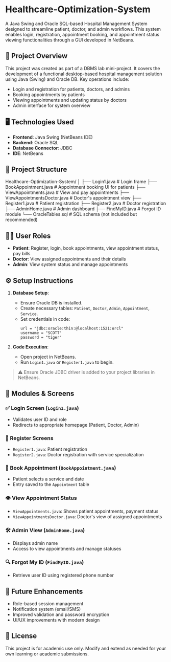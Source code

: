 # Healthcare-Optimization-System

A Java Swing and Oracle SQL-based Hospital Management System designed to streamline patient, doctor, and admin workflows. This system enables login, registration, appointment booking, and appointment status viewing functionalities through a GUI developed in NetBeans.

## 📌 Project Overview

This project was created as part of a DBMS lab mini-project. It covers the development of a functional desktop-based hospital management solution using Java (Swing) and Oracle DB. Key operations include:

- Login and registration for patients, doctors, and admins
- Booking appointments by patients
- Viewing appointments and updating status by doctors
- Admin interface for system overview

## 🖥️ Technologies Used

- **Frontend**: Java Swing (NetBeans IDE)
- **Backend**: Oracle SQL
- **Database Connector**: JDBC
- **IDE**: NetBeans

## 📁 Project Structure

Healthcare-Optimization-System/ │ ├── Login1.java # Login frame ├── BookAppointment.java # Appointment booking UI for patients ├── ViewAppointments.java # View and pay appointments ├── ViewAppointmentsDoctor.java # Doctor's appointment view ├── Register1.java # Patient registration ├── Register2.java # Doctor registration ├── AdminHome.java # Admin dashboard ├── FindMyID.java # Forgot ID module └── OracleTables.sql # SQL schema (not included but recommended)


## 🧑‍⚕️ User Roles

- **Patient**: Register, login, book appointments, view appointment status, pay bills
- **Doctor**: View assigned appointments and their details
- **Admin**: View system status and manage appointments

## ⚙️ Setup Instructions

1. **Database Setup**:
   - Ensure Oracle DB is installed.
   - Create necessary tables: `Patient`, `Doctor`, `Admin`, `Appointment`, `Service`.
   - Set credentials in code:
     ```
     url = "jdbc:oracle:thin:@localhost:1521:orcl"
     username = "SCOTT"
     password = "tiger"
     ```

2. **Code Execution**:
   - Open project in NetBeans.
   - Run `Login1.java` or `Register1.java` to begin.

> ⚠️ Ensure Oracle JDBC driver is added to your project libraries in NetBeans.

## 🧪 Modules & Screens

### ✅ Login Screen (`Login1.java`)
- Validates user ID and role
- Redirects to appropriate homepage (Patient, Doctor, Admin)

### 📝 Register Screens
- `Register1.java`: Patient registration
- `Register2.java`: Doctor registration with service specialization

### 📅 Book Appointment (`BookAppointment.java`)
- Patient selects a service and date
- Entry saved to the `Appointment` table

### 👁️ View Appointment Status
- `ViewAppointments.java`: Shows patient appointments, payment status
- `ViewAppointmentsDoctor.java`: Doctor's view of assigned appointments

### 🛠️ Admin View (`AdminHome.java`)
- Displays admin name
- Access to view appointments and manage statuses

### 🔍 Forgot My ID (`FindMyID.java`)
- Retrieve user ID using registered phone number

## 🧯 Future Enhancements

- Role-based session management
- Notification system (email/SMS)
- Improved validation and password encryption
- UI/UX improvements with modern design

## 📄 License

This project is for academic use only. Modify and extend as needed for your own learning or academic submissions.
